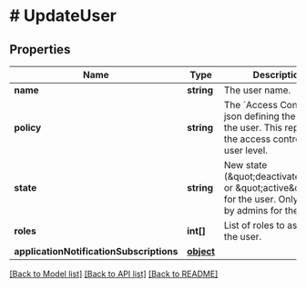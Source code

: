# # UpdateUser

## Properties

Name | Type | Description | Notes
------------ | ------------- | ------------- | -------------
**name** | **string** | The user name. | [optional] 
**policy** | **string** | The &#x60;Access Control List&#x60; json defining the role of the user. This represents the access control on the user level. | [optional] 
**state** | **string** | New state (\&quot;deactivated\&quot; or \&quot;active\&quot;) for the user. Only usable by admins for the user. | [optional] 
**roles** | **int[]** | List of roles to assign to the user. | [optional] 
**applicationNotificationSubscriptions** | [**object**](.md) |  | [optional] 

[[Back to Model list]](../../README.md#documentation-for-models) [[Back to API list]](../../README.md#documentation-for-api-endpoints) [[Back to README]](../../README.md)


